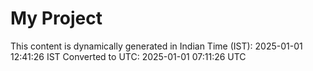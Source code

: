 # My Project

This content is dynamically generated in Indian Time (IST): 2025-01-01 12:41:26 IST
Converted to UTC: 2025-01-01 07:11:26 UTC
